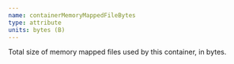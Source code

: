 ```yaml
---
name: containerMemoryMappedFileBytes
type: attribute
units: bytes (B)
---
```


Total size of memory mapped files used by this container, in bytes.